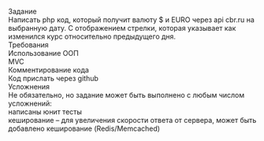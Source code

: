 Задание<br>
Написать php код, который получит валюту $ и EURO через api cbr.ru на выбранную дату. С отображением стрелки, которая указывает как изменился курс относительно предыдущего дня. <br>
Требования<br>
Использование ООП<br>
MVC<br>
Комментирование кода<br>
Код прислать через github<br>
Усложнения<br>
Не обязательно, но задание может быть выполнено с любым числом усложнений:<br>
написаны юнит тесты<br>
кеширование – для увеличения скорости ответа от сервера, может быть добавлено кеширование (Redis/Memcached)<br>
